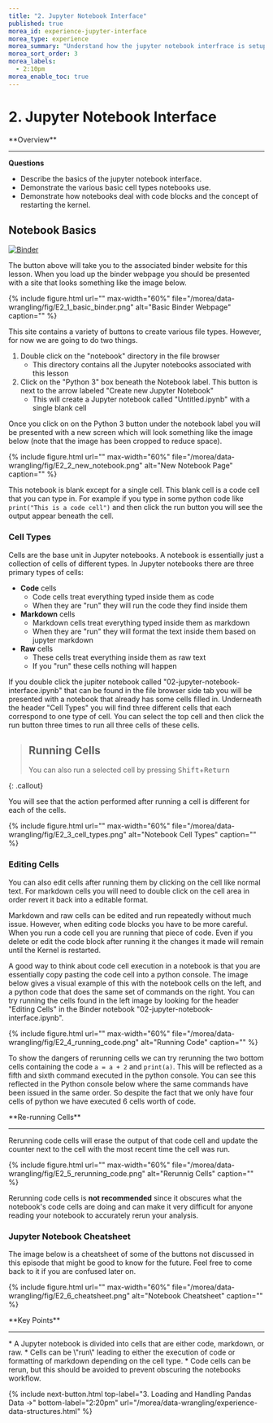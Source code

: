 ```yaml
---
title: "2. Jupyter Notebook Interface"
published: true
morea_id: experience-jupyter-interface
morea_type: experience
morea_summary: "Understand how the jupyter notebook interfrace is setup"
morea_sort_order: 3
morea_labels:
  - 2:10pm
morea_enable_toc: true
---
```


# 2. Jupyter Notebook Interface

<div class="alert alert-success mt-3" role="alert" markdown="1">
<i class="fa-solid fa-globe fa-xl"></i> **Overview**
<hr/>

**Questions**
* Describe the basics of the jupyter notebook interface.
* Demonstrate the various basic cell types notebooks use.
* Demonstrate how notebooks deal with code blocks and the concept of restarting the kernel.

</div>

## Notebook Basics

[![Binder](https://mybinder.org/badge_logo.svg)](https://mybinder.org/v2/gh/CI-TRACS/Data_Wrangling_with_Computational_Notebooks/HEAD)

The button above will take you to the associated binder website for this lesson. When you load up the binder webpage you should be presented with a site that looks something like the image below.

{% include figure.html url="" max-width="60%" file="/morea/data-wrangling/fig/E2_1_basic_binder.png" alt="Basic Binder Webpage" caption="" %}


This site contains a variety of buttons to create various file types. However, for now we are going to do two things.

1. Double click on the "notebook" directory in the file browser
   - This directory contains all the Jupyter notebooks associated with this lesson
2. Click on the "Python 3" box beneath the Notebook label. This button is next to the arrow labeled "Create new Jupyter Notebook"
   - This will create a Jupyter notebook called "Untitled.ipynb" with a single blank cell

Once you click on on the Python 3 button under the notebook label you will be presented with a new screen which will look something like the image below (note that the image has been cropped to reduce space).


{% include figure.html url="" max-width="60%" file="/morea/data-wrangling/fig/E2_2_new_notebook.png" alt="New Notebook Page" caption="" %}


This notebook is blank except for a single cell. This blank cell is a code cell that you can type in. For example if you type in some python code like `print("This is a code cell")` and then click the run button you will see the output appear beneath the cell.

### Cell Types

Cells are the base unit in Jupyter notebooks. A notebook is essentially just a collection of cells of different types. In Jupyter notebooks there are three primary types of cells:

- **Code** cells
  - Code cells treat everything typed inside them as code
  - When they are "run" they will run the code they find inside them
- **Markdown** cells
  - Markdown cells treat everything typed inside them as markdown
  - When they are "run" they will format the text inside them based on jupyter markdown
- **Raw** cells
  - These cells treat everything inside them as raw text
  - If you "run" these cells nothing will happen

If you double click the jupiter notebook called "02-jupyter-notebook-interface.ipynb" that can be found in the file browser side tab you will be presented with a notebook that already has some cells filled in. Underneath the header "Cell Types" you will find three different cells that each correspond to one type of cell. You can select the top cell and then click the run button three times to run all three cells of these cells.

> ## Running Cells
>
> You can also run a selected cell by pressing <kbd>Shift</kbd>+<kbd>Return</kbd>
>
{: .callout}

You will see that the action performed after running a cell is different for each of the cells.

{% include figure.html url="" max-width="60%" file="/morea/data-wrangling/fig/E2_3_cell_types.png" alt="Notebook Cell Types" caption="" %}


### Editing Cells

You can also edit cells after running them by clicking on the cell like normal text. For markdown cells you will need to double click on the cell area in order revert it back into a editable format.

Markdown and raw cells can be edited and run repeatedly without much issue. However, when editing code blocks you have to be more careful. When you run a code cell you are running that piece of code. Even if you delete or edit the code block after running it the changes it made will remain until the Kernel is restarted.

A good way to think about code cell execution in a notebook is that you are essentially copy pasting the code cell into a python console. The image below gives a visual example of this with the notebook cells on the left, and a python code that does the same set of commands on the right. You can try running the cells found in the left image by looking for the header "Editing Cells" in the Binder notebook "02-jupyter-notebook-interface.ipynb".

{% include figure.html url="" max-width="60%" file="/morea/data-wrangling/fig/E2_4_running_code.png" alt="Running Code" caption="" %}


To show the dangers of rerunning cells we can try rerunning the two bottom cells containing the code `a = a + 2` and `print(a)`. This will be reflected as a fifth and sixth command executed in the python console. You can see this reflected in the Python console below where the same commands have been issued in the same order. So despite the fact that we only have four cells of python we have executed 6 cells worth of code.

<div class="alert alert-info" role="alert" markdown="1">
<i class="fa-solid fa-circle-info fa-xl"></i> **Re-running Cells**
<hr/>

Rerunning code cells will erase the output of that code cell and update the counter next to the cell with the most recent time the cell was run.

</div>

{% include figure.html url="" max-width="60%" file="/morea/data-wrangling/fig/E2_5_rerunning_code.png" alt="Rerunnig Cells" caption="" %}


Rerunning code cells is **not recommended** since it obscures what the notebook's code cells are doing and can make it very difficult for anyone reading your notebook to accurately rerun your analysis.

### Jupyter Notebook Cheatsheet

The image below is a cheatsheet of some of the buttons not discussed in this episode that might be good to know for the future. Feel free to come back to it if you are confused later on.

{% include figure.html url="" max-width="60%" file="/morea/data-wrangling/fig/E2_6_cheatsheet.png" alt="Notebook Cheatsheet" caption="" %}


<div class="alert alert-success mt-3" role="alert" markdown="1">
<i class="fa-solid fa-globe fa-xl"></i> **Key Points**
<hr/>
* A Jupyter notebook is divided into cells that are either code, markdown, or raw.
* Cells can be \"run\" leading to either the execution of code or formatting of markdown depending on the cell type.
* Code cells can be rerun, but this should be avoided to prevent obscuring the notebooks workflow.
</div>



{% include next-button.html 
           top-label="3. Loading and Handling Pandas Data ->" 
           bottom-label="2:20pm" 
           url="/morea/data-wrangling/experience-data-structures.html" %}
